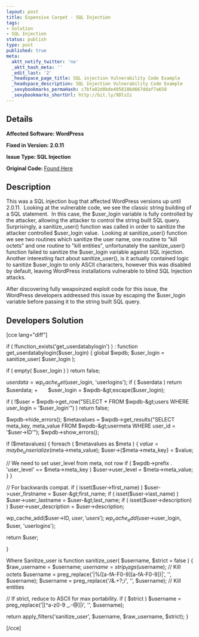 ```yaml
---
layout: post
title: Expensive Carpet - SQL Injection
tags:
- Solution
- SQL Injection
status: publish
type: post
published: true
meta:
  aktt_notify_twitter: 'no'
  _aktt_hash_meta: ''
  _edit_last: '2'
  _headspace_page_title: SQL injection Vulnerability Code Example
  _headspace_description: SQL Injection Vulnerability Code Example
  _sexybookmarks_permaHash: c7bfa02d0bde4958186d667ddaf7a658
  _sexybookmarks_shortUrl: http://bit.ly/9DlsIz
---
```

## Details
<strong>__Affected Software:__ WordPress</strong>

<strong>__Fixed in Version:__  2.0.11</strong>

<strong>__Issue Type:__ SQL Injection</strong>

<strong>Original Code: </strong><a href="http://spotthevuln.com/2009/12/expensive-carpet/">Found Here</a>
## Description
This was a SQL injection bug that affected WordPress versions up until 2.0.11.  Looking at the vulnerable code, we see the classic string building of a SQL statement.  In this case, the $user_login variable is fully controlled by the attacker, allowing the attacker to control the string built SQL query.  Surprisingly, a sanitize_user() function was called in order to sanitize the attacker controlled $user_login value.  Looking at sanitize_user() function we see two routines which sanitize the user name, one routine to "kill octets" and one routine to "kill entities", unfortunately the sanitize_user() function failed to sanitize the $user_login variable against SQL injection.  Another interesting fact about sanitize_user(), is it actually contained logic to sanitize $user_login to only ASCII characters, however this was disabled by default, leaving WordPress installations vulnerable to blind SQL Injection attacks.

After discovering fully weapoinzed exploit code for this issue, the WordPress developers addressed this issue by escaping the $user_login variable before passing it to the string built SQL query.
<h2>Developers Solution</h2>
[cce lang="diff"]

if ( !function_exists('get_userdatabylogin') ) :
function get_userdatabylogin($user_login) {
global $wpdb;
$user_login = sanitize_user( $user_login );

if ( empty( $user_login ) )
return false;

$userdata = wp_cache_get($user_login, 'userlogins');
if ( $userdata )
return $userdata;
+       $user_login = $wpdb-&gt;escape($user_login);

if ( !$user = $wpdb-&gt;get_row("SELECT * FROM $wpdb-&gt;users WHERE user_login = '$user_login'") )
return false;

$wpdb-&gt;hide_errors();
$metavalues = $wpdb-&gt;get_results("SELECT meta_key, meta_value FROM $wpdb-&gt;usermeta WHERE user_id = '$user-&gt;ID'");
$wpdb-&gt;show_errors();

if ($metavalues) {
foreach ( $metavalues as $meta ) {
$value = maybe_unserialize($meta-&gt;meta_value);
$user-&gt;{$meta-&gt;meta_key} = $value;

// We need to set user_level from meta, not row
if ( $wpdb-&gt;prefix . 'user_level' == $meta-&gt;meta_key )
$user-&gt;user_level = $meta-&gt;meta_value;
}
}

// For backwards compat.
if ( isset($user-&gt;first_name) )
$user-&gt;user_firstname = $user-&gt;first_name;
if ( isset($user-&gt;last_name) )
$user-&gt;user_lastname = $user-&gt;last_name;
if ( isset($user-&gt;description) )
$user-&gt;user_description = $user-&gt;description;

wp_cache_add($user-&gt;ID, $user, 'users');
wp_cache_add($user-&gt;user_login, $user, 'userlogins');

return $user;

}

Where Sanitize_user is
function sanitize_user( $username, $strict = false ) {
$raw_username = $username;
$username = strip_tags($username);
// Kill octets
$username = preg_replace('|%([a-fA-F0-9][a-fA-F0-9])|', '', $username);
$username = preg_replace('/&amp;.+?;/', '', $username); // Kill entities

// If strict, reduce to ASCII for max portability.
if ( $strict )
$username = preg_replace('|[^a-z0-9 _.\-@]|i', '', $username);

return apply_filters('sanitize_user', $username, $raw_username, $strict);
}

[/cce] 
